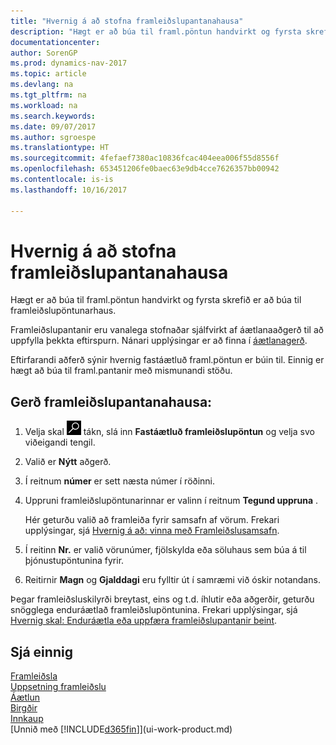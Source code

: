 ```yaml
---
title: "Hvernig á að stofna framleiðslupantanahausa"
description: "Hægt er að búa til framl.pöntun handvirkt og fyrsta skrefið er að búa til framleiðslupöntunarhaus."
documentationcenter: 
author: SorenGP
ms.prod: dynamics-nav-2017
ms.topic: article
ms.devlang: na
ms.tgt_pltfrm: na
ms.workload: na
ms.search.keywords: 
ms.date: 09/07/2017
ms.author: sgroespe
ms.translationtype: HT
ms.sourcegitcommit: 4fefaef7380ac10836fcac404eea006f55d8556f
ms.openlocfilehash: 653451206fe0baec63e9db4cce7626357bb00942
ms.contentlocale: is-is
ms.lasthandoff: 10/16/2017

---
```

# <a name="how-to-create-production-order-headers"></a>Hvernig á að stofna framleiðslupantanahausa
Hægt er að búa til framl.pöntun handvirkt og fyrsta skrefið er að búa til framleiðslupöntunarhaus.

Framleiðslupantanir eru vanalega stofnaðar sjálfvirkt af áætlanaaðgerð til að uppfylla þekkta eftirspurn. Nánari upplýsingar er að finna í [áætlanagerð](production-planning.md).   

Eftirfarandi aðferð sýnir hvernig fastáætluð framl.pöntun er búin til. Einnig er hægt að búa til framl.pantanir með mismunandi stöðu.  

## <a name="to-create-a-production-order-header"></a>Gerð framleiðslupantanahausa:  
1.  Velja skal ![Leit að síðu eða skýrslu](media/ui-search/search_small.png "Leit að síðu eða skýrslu táknið") tákn, slá inn  **Fastáætluð framleiðslupöntun** og velja svo viðeigandi tengil.  
2.  Valið er **Nýtt** aðgerð.  
3.  Í reitnum **númer** er sett næsta númer í röðinni.  
4.  Uppruni framleiðslupöntunarinnar er valinn í reitnum **Tegund uppruna** .

    Hér geturðu valið að framleiða fyrir samsafn af vörum. Frekari upplýsingar, sjá [Hvernig á að: vinna með Framleiðslusamsafn](production-how-work-family.md).
5.  Í reitinn **Nr.** er valið vörunúmer, fjölskylda eða söluhaus sem búa á til þjónustupöntunina fyrir.  
6.  Reitirnir **Magn** og **Gjalddagi** eru fylltir út í samræmi við óskir notandans.  

Þegar framleiðsluskilyrði breytast, eins og t.d. íhlutir eða aðgerðir, geturðu snögglega enduráætlað framleiðslupöntunina. Frekari upplýsingar, sjá [Hvernig skal: Enduráætla eða uppfæra framleiðslupantanir beint](production-how-to-replan-refresh-production-orders.md). 

## <a name="see-also"></a>Sjá einnig  
[Framleiðsla](production-manage-manufacturing.md)    
[Uppsetning framleiðslu](production-configure-production-processes.md)  
[Áætlun](production-planning.md)      
[Birgðir](inventory-manage-inventory.md)  
[Innkaup](purchasing-manage-purchasing.md)  
[Unnið með [!INCLUDE[d365fin](includes/d365fin_md.md)]](ui-work-product.md)

